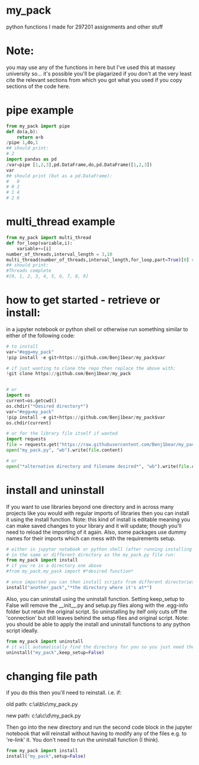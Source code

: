 # my_pack
python functions I made for 297201 assignments and other stuff
# Note:
you may use any of the functions in here but I've used this at massey university so... it's possible you'll be plagarized if you don't at the very least cite the relevant sections from which you got what you used if you copy sections of the code here.
# pipe example
```python
from my_pack import pipe
def do(a,b):
    return a+b
/pipe 1,do,1
## should print:
# 2
import pandas as pd
/var=pipe [1,2,3],pd.DataFrame,do,pd.DataFrame([1,2,3])
var
## should print (but as a pd.DataFrame):
#   0
# 0 2
# 1 4
# 2 6
```
# multi_thread example
```python
from my_pack import multi_thread
def for_loop(variable,i):
    variable+=[i]
number_of_threads,interval_length = 3,10
multi_thread(number_of_threads,interval_length,for_loop,part=True)[0] # it returns results,errors as tuple
## should print:
#Threads complete
#[0, 1, 2, 3, 4, 5, 6, 7, 8, 9]
```
# how to get started - retrieve or install:
in a jupyter notebook or python shell or otherwise run something similar to either of the following code:
```python
# to install
var="#egg=my_pack"
!pip install -e git+https://github.com/Benj1bear/my_pack$var

# if just wanting to clone the repo then replace the above with:
!git clone https://github.com/Benj1bear/my_pack


# or
import os
current=os.getcwd()
os.chdir("*Desired directory*")
var="#egg=my_pack"
!pip install -e git+https://github.com/Benj1bear/my_pack$var
os.chdir(current)

# or for the library file itself if wanted
import requests
file = requests.get("https://raw.githubusercontent.com/Benj1bear/my_pack/main/my_pack.py")
open("my_pack.py", "wb").write(file.content)

# or
open("*alternative directory and filename desired*", "wb").write(file.content)
```
# install and uninstall
If you want to use libraries beyond one directory and in across many projects like you would with regular imports of libraries then you can install it using the install function. Note: this kind of install is editable meaning you can make saved changes to your library and it will update; though you'll need to reload the importing of it again. Also, some packages use dummy names for their imports which can mess with the requirements setup.
```python
# either in jupyter notebook or python shell (after running installing my_pack)
# in the same or different directory as the my_pack.py file run:
from my_pack import install
# if you're in a directory one above
#from my_pack.my_pack import #*desired function*

# once imported you can then install scripts from different directories
install("another_pack","*the directory where it's at*")
```
Also, you can uninstall using the uninstall function. Setting keep_setup to False will remove the \_\_init\_\_.py and setup.py files along with the .egg-info folder but retain the original script. So uninstalling by itelf only cuts off the 'connection' but still leaves behind the setup files and original script. Note: you should be able to apply the install and uninstall functions to any python script ideally.
```python
from my_pack import uninstall
# it will automatically find the directory for you so you just need the name of your package
uninstall("my_pack",keep_setup=False)
```
# changing file path
if you do this then you'll need to reinstall. 
i.e. if:

old path: c:\a\b\c\my_pack.py

new path: c:\a\c\d\my_pack.py

Then go into the new directory and run the second code block in the jupyter notebook that will reinstall without having to modify any of the files e.g. to 're-link' it. You don't need to run the uninstall function (I think).
```python
from my_pack import install
install("my_pack",setup=False)
```
